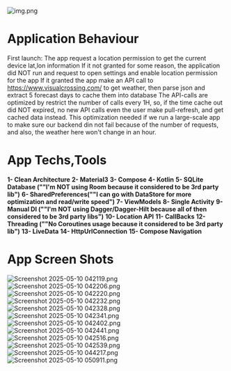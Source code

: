![img.png](images/img.png)

# Application Behaviour
First launch: The app request a location permission to get the current device lat,lon information
If it not granted for some reason, the application did NOT run and request to open settings and enable location permission for the app
If it granted the app make an API call to https://www.visualcrossing.com/ to get weather, then parse json and extract 5 forecast days to cache them into database
The API-calls are optimized by restrict the number of calls every 1H, so, if the time cache out did NOT expired, no new API calls even the user make pull-refresh, and get cached data instead.
This optimization needed if we run a large-scale app to make sure our backend din not fail because of the number of requests, and also, the weather here won't change in an hour.

# App Techs,Tools
**1-  Clean Architecture**
**2-  Material3**
**3-  Compose**
**4-  Kotlin**
**5-  SQLite Database (""I'm NOT using Room because it considered to be 3rd party lib")**
**6-  SharedPreferences(""I can go with DataStore for more optimization and read/write speed")**
**7-  ViewModels**
**8-  Single Activity**
**9-  Manual DI (""I'm NOT using Dagger/Dagger-Hilt because all of then considered to be 3rd party libs")**
**10- Location API**
**11- CallBacks**
**12- Threading (""No Coroutines usage because it considered to be 3rd party lib")**
**13- LiveData**
**14- HttpUrlConnection**
**15- Compose Navigation**

# App Screen Shots
![Screenshot 2025-05-10 042119.png](images/Screenshot%202025-05-10%20042119.png)
![Screenshot 2025-05-10 042206.png](images/Screenshot%202025-05-10%20042206.png)
![Screenshot 2025-05-10 042220.png](images/Screenshot%202025-05-10%20042220.png)
![Screenshot 2025-05-10 042232.png](images/Screenshot%202025-05-10%20042232.png)
![Screenshot 2025-05-10 042328.png](images/Screenshot%202025-05-10%20042328.png)
![Screenshot 2025-05-10 042341.png](images/Screenshot%202025-05-10%20042341.png)
![Screenshot 2025-05-10 042402.png](images/Screenshot%202025-05-10%20042402.png)
![Screenshot 2025-05-10 042441.png](images/Screenshot%202025-05-10%20042441.png)
![Screenshot 2025-05-10 042516.png](images/Screenshot%202025-05-10%20042516.png)
![Screenshot 2025-05-10 042539.png](images/Screenshot%202025-05-10%20042539.png)
![Screenshot 2025-05-10 044217.png](images/Screenshot%202025-05-10%20044217.png)
![Screenshot 2025-05-10 050911.png](images/Screenshot%202025-05-10%20050911.png)